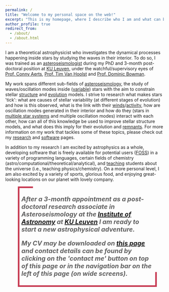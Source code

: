 ```yaml
---
permalink: /
title: "Welcome to my personal space on the web!"
excerpt: "This is my homepage, where I describe who I am and what can be found on this website."
author_profile: true
redirect_from: 
  - /about/
  - /about.html
---
```


<style>
.big-custom-blockquote {
    font-style:italic;
    font-size:20px;
    line-height:24px;
    font-weight:500;
    padding-bottom:0px;
    width: 100%!important;
    padding: 2% 1.5% 1% 1.5%!important;
    margin-bottom: 0px;
    margin-top: 0px;
    margin-left: 0px;
    border-left: 5px solid #C73A52;
    border-bottom: 5px solid #C73A52;
    position: relative;
}

.big-custom-blockquote::before {
    content: ""!important;
    position: absolute!important;
    width: 10%;
    height: 100%!important;
    top: 0;
    left: -1px;
    border-top: 5px solid #C73A52;
}

.big-custom-blockquote::after {
    content: "";
    position: absolute;
    width: 100%;
    height: 15%;
    bottom: -5px;
    left: 0;
    box-shadow: inset -5px 0 0 0 #C73A52;
}
</style>

I am a theoretical astrophysicist who investigates the dynamical processes happening inside stars by studying the waves in their interior.
To do so, I was trained as an [asteroseismologist](https://en.wikipedia.org/wiki/Asteroseismology) during my PhD and 3-month post-doctoral position at [KU Leuven](https://www.kuleuven.be/english/), under the watchful/supervisory eyes of [Prof. Conny Aerts](https://fys.kuleuven.be/ster/staff/conny-aerts), [Prof. Tim Van Hoolst](https://www.kuleuven.be/wieiswie/en/person/00012864) and [Prof. Dominic Bowman](https://dbowman234.github.io).

My work spans different sub-fields of [asteroseismology](https://en.wikipedia.org/wiki/Asteroseismology), the study of waves/oscillation modes inside ([variable](https://en.wikipedia.org/wiki/Variable_star)) stars with the aim to constrain stellar [structure](https://en.wikipedia.org/wiki/Stellar_structure) and [evolution](https://en.wikipedia.org/wiki/Stellar_evolution) models.
I strive to research what makes stars 'tick': what are causes of stellar variability (at different stages of evolution) and how is this observed, what is the link with their [winds](https://en.wikipedia.org/wiki/Stellar_wind)/[activity](https://en.wikipedia.org/wiki/Stellar_magnetic_field#Surface_activity), how are oscillation modes generated in their interior and how do they (stars in [multiple star systems](https://en.wikipedia.org/wiki/Star_system#Multiple_star_systems) and multiple oscillation modes) interact with each other, how can all of this knowledge be used to improve stellar structure models, and what does this imply for their evolution and [remnants](https://en.wikipedia.org/wiki/Stellar_evolution#Stellar_remnants).
For more information on my work that tackles some of these topics, please check out my [research](https://jvb11.github.io/research) and [software](https://jvb11.github.io/software) pages.

In addition to my research I am excited by astrophysics as a whole, developing software that is freely available for potential users ([FOSS](https://en.wikipedia.org/wiki/Free_and_open-source_software)) in a variety of programming languages, certain fields of chemistry (astro/computational/theoretical/analytical), and [teaching](https://jvb11.github.io/teaching) students about the universe (i.e., teaching physics/chemistry).
On a more personal level, I am also excited by a variety of sports, glorious food, and enjoying great-looking locations on our planet with lovely company.

<figure>
  <blockquote class="big-custom-blockquote">
  <b>
  <p>After a 3-month appointment as a post-doctoral research associate in Asteroseismology at the <a href="https://fys.kuleuven.be/ster/">Institute of Astronomy</a> at <a href="https://www.kuleuven.be/english/">KU Leuven</a> I am ready to start a new astrophysical adventure.</p>
  <p>My CV may be downloaded on <a href="https://jvb11.github.io/cv/">this page</a> and contact details can be found by clicking on the 'contact me' button on top of this page or in the navigation bar on the left of this page (on wide screens).</p>
  </b>
  </blockquote>
</figure>
